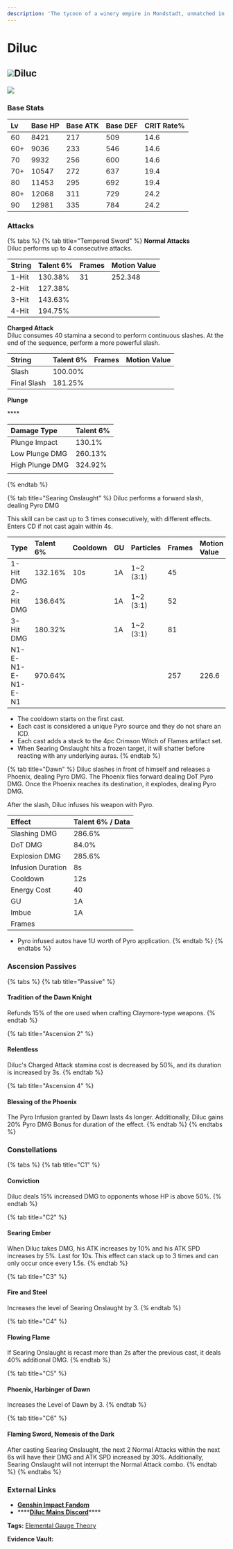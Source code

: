 ```yaml
---
description: 'The tycoon of a winery empire in Mondstadt, unmatched in every possible way.'
---
```


# Diluc

## ![](../../.gitbook/assets/element_pyro.png)Diluc



![](../../.gitbook/assets/bennett.png)

### **Base Stats**

| Lv | Base HP | Base ATK | Base DEF | CRIT Rate% |
| :--- | :--- | :--- | :--- | :--- |
| 60 | 8421 | 217 | 509 | 14.6 |
| 60+ | 9036 | 233 | 546 | 14.6 |
| 70 | 9932 | 256 | 600 | 14.6 |
| 70+ | 10547 | 272 | 637 | 19.4 |
| 80 | 11453 | 295 | 692 | 19.4 |
| 80+ | 12068 | 311 | 729 | 24.2 |
| 90 | 12981 | 335 | 784 | 24.2 |

### **Attacks**

{% tabs %}
{% tab title="Tempered Sword" %}
**Normal Attacks**  
Diluc performs up to 4 consecutive attacks.

| String | Talent 6% | Frames | Motion Value |
| :--- | :--- | :--- | :--- |
| 1-Hit | 130.38% | 31 | 252.348 |
| 2-Hit | 127.38% |  |  |
| 3-Hit | 143.63% |  |  |
| 4-Hit | 194.75% |  |  |

**Charged Attack**  
Diluc consumes 40 stamina a second to perform continuous slashes. At the end of the sequence, perform a more powerful slash.

| String | Talent 6% | Frames | Motion Value |
| :--- | :--- | :--- | :--- |
| Slash | 100.00% |  |  |
| Final Slash | 181.25% |  |  |

**Plunge**

\*\*\*\*

| Damage Type | Talent 6% |
| :--- | :--- |
| Plunge Impact | 130.1% |
| Low Plunge DMG | 260.13% |
| High Plunge DMG | 324.92% |
|  |  |
{% endtab %}

{% tab title="Searing Onslaught" %}
Diluc performs a forward slash, dealing Pyro DMG

This skill can be cast up to 3 times consecutively, with different effects. Enters CD if not cast again within 4s.

| Type | Talent 6% | Cooldown | GU | Particles | Frames | Motion Value |
| :--- | :--- | :--- | :--- | :--- | :--- | :--- |
| 1-Hit DMG | 132.16% | 10s | 1A | 1~2 \(3:1\) | 45 |  |
| 2-Hit DMG | 136.64% |  | 1A | 1~2 \(3:1\) | 52 |  |
| 3-Hit DMG | 180.32% |  | 1A | 1~2 \(3:1\) | 81 |  |
| N1-E-N1-E-N1-E-N1 | 970.64% |  |  |  | 257 | 226.6 |

* The cooldown starts on the first cast.
* Each cast is considered a unique Pyro source and they do not share an ICD.
* Each cast adds a stack to the 4pc Crimson Witch of Flames artifact set.
* When Searing Onslaught hits a frozen target, it will shatter before reacting with any underlying auras.
{% endtab %}

{% tab title="Dawn" %}
Diluc slashes in front of himself and releases a Phoenix, dealing Pyro DMG. The Phoenix flies forward dealing DoT Pyro DMG. Once the Phoenix reaches its destination, it explodes, dealing Pyro DMG.

After the slash, Diluc infuses his weapon with Pyro.

| Effect | Talent 6% / Data |
| :--- | :--- |
| Slashing DMG | 286.6% |
| DoT DMG | 84.0% |
| Explosion DMG | 285.6% |
| Infusion Duration | 8s |
| Cooldown | 12s |
| Energy Cost | 40 |
| GU | 1A |
| Imbue | 1A |
| Frames |  |

* Pyro infused autos have 1U worth of Pyro application.
{% endtab %}
{% endtabs %}



### **Ascension Passives**

{% tabs %}
{% tab title="Passive" %}
#### Tradition of the Dawn Knight

Refunds 15% of the ore used when crafting Claymore-type weapons.
{% endtab %}

{% tab title="Ascension 2" %}
#### Relentless

Diluc's Charged Attack stamina cost is decreased by 50%, and its duration is increased by 3s.
{% endtab %}

{% tab title="Ascension 4" %}
#### Blessing of the Phoenix

The Pyro Infusion granted by Dawn lasts 4s longer. Additionally, Diluc gains 20% Pyro DMG Bonus for duration of the effect.
{% endtab %}
{% endtabs %}

### Constellations

{% tabs %}
{% tab title="C1" %}
#### Conviction

Diluc deals 15% increased DMG to opponents whose HP is above 50%.
{% endtab %}

{% tab title="C2" %}
#### Searing Ember

When Diluc takes DMG, his ATK increases by 10% and his ATK SPD increases by 5%. Last for 10s. This effect can stack up to 3 times and can only occur once every 1.5s.
{% endtab %}

{% tab title="C3" %}
#### Fire and Steel

Increases the level of Searing Onslaught by 3.
{% endtab %}

{% tab title="C4" %}
#### Flowing Flame

If Searing Onslaught is recast more than 2s after the previous cast, it deals 40% additional DMG.
{% endtab %}

{% tab title="C5" %}
#### Phoenix, Harbinger of Dawn

Increases the Level of Dawn by 3.
{% endtab %}

{% tab title="C6" %}
#### **Flaming Sword, Nemesis of the Dark**

After casting Searing Onslaught, the next 2 Normal Attacks within the next 6s will have their DMG and ATK SPD increased by 30%. Additionally, Searing Onslaught will not interrupt the Normal Attack combo.
{% endtab %}
{% endtabs %}

### **External Links**

* [**Genshin Impact Fandom**](https://genshin-impact.fandom.com/wiki/Bennett)
* \*\*\*\*[**Diluc Mains Discord**](https://discord.gg/af9MWyd)\*\*\*\*

**Tags:** [Elemental Gauge Theory](https://library.keqingmains.com/mechanics/combat/elemental-reactions/elemental-gauge-theory)

**Evidence Vault:**

